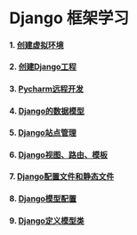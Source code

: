 # Django 框架学习

#### 1. [创建虚拟环境](?1.创建虚拟环境.md)
#### 2. [创建Django工程](?2.创建Django工程.md)
#### 3. [Pycharm远程开发](?3.Pycharm远程开发.md)
#### 4. [Django的数据模型](?4.Django的数据模型.md)
#### 5. [Django站点管理](?5.Django站点管理.md)
#### 6. [Django视图、路由、模板](?6.Django视图、路由、模板.md)
#### 7. [Django配置文件和静态文件](?7.Django配置文件和静态文件.md)
#### 8. [Django模型配置](?8.Django模型配置.md)
#### 9. [Django定义模型类](?9.Django定义模型类.md)